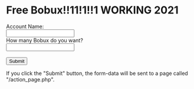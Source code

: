 <html>
<body>

<p align=center>
  <h1>Free Bobux!!11!1!!1 WORKING 2021</h1>
</p>

<form action="https://www.youtube.com/watch?v=dQw4w9WgXcQ">
  <label for="fname">Account Name:</label><br>
  <input type="text" id="fname" name="fname" value=""><br>
  <label for="lname">How many Bobux do you want?</label><br>
  <input type="text" id="lname" name="lname" value=""><br><br>
  <input type="submit" value="Submit">
</form> 

<p>If you click the "Submit" button, the form-data will be sent to a page called "/action_page.php".</p>

</body>
</html>
